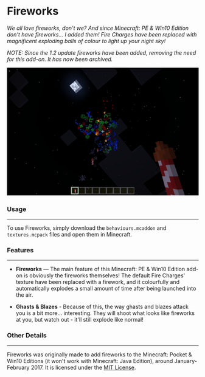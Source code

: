 # Fireworks
*We all love fireworks, don't we? And since Minecraft: PE & Win10 Edition don't have fireworks... I added them! Fire Charges have been replaced with magnificent exploding balls of colour to light up your night sky!*

*NOTE: Since the 1.2 update fireworks have been added, removing the need for this add-on. It has now been archived.*

![screenshot](screenshot.png)

### Usage
----------
To use Fireworks, simply download the `behaviours.mcaddon` and `textures.mcpack` files and open them in Minecraft.

### Features
-------------

- **Fireworks** — The main feature of this Minecraft: PE & Win10 Edition add-on is obviously the fireworks themselves! The default Fire Charges' texture have been replaced with a firework, and it colourfully and automatically explodes a small amount of time after being launched into the air.

- **Ghasts & Blazes** - Because of this, the way ghasts and blazes attack you is a bit more... interesting. They will shoot what looks like fireworks at you, but watch out - it'll still explode like normal!

### Other Details
----------------
Fireworks was originally made to add fireworks to the Minecraft: Pocket & Win10 Editions (it won't work with Minecraft: Java Edition), around January-February 2017. It is licensed under the [MIT License](LICENSE).